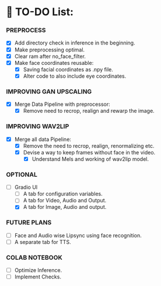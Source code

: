 # :memo: **TO-DO** List:

### PREPROCESS
- [x] Add directory check in inference in the beginning.
- [x] Make preprocessing optimal.
- [x] Clear ram after no_face_filter.
- [x] Make face coordinates reusable:
    - [x] Saving facial coordinates as .npy file.
    - [x] Alter code to also include eye coordinates.

### IMPROVING GAN UPSCALING
- [x] Merge Data Pipeline with preprocessor:
    - [x] Remove need to recrop, realign and rewarp the image.

### IMPROVING WAV2LIP
- [x] Merge all data Pipeline:
    - [x] Remove the need to recrop, realign, renormalizing etc.
    - [x] Devise a way to keep frames without face in the video.
        - [x] Understand Mels and working of wav2lip model.

### OPTIONAL
- [ ] Gradio UI
    - [ ] A tab for configuration variables.
    - [ ] A tab for Video, Audio and Output.
    - [x] A tab for Image, Audio and output.

### FUTURE PLANS
- [ ] Face and Audio wise Lipsync using face recognition.
- [ ] A separate tab for TTS.

### COLAB NOTEBOOK
- [ ] Optimize Inference.
- [ ] Implement Checks.
